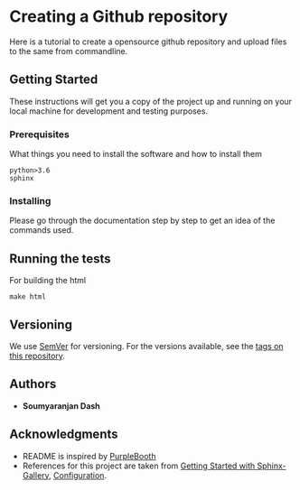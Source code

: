 # Creating a Github repository

Here is a tutorial to create a opensource github repository and upload files to the same from commandline.


## Getting Started

These instructions will get you a copy of the project up and running on your local machine for development and testing purposes.

### Prerequisites

What things you need to install the software and how to install them

```
python>3.6
sphinx
```

### Installing

Please go through the documentation step by step to get an idea of the commands used.

## Running the tests

For building the html

```
make html
```

## Versioning

We use [SemVer](http://semver.org/) for versioning. For the versions available, see the [tags on this repository](https://github.com/your/project/tags). 

## Authors

* **Soumyaranjan Dash**

## Acknowledgments

* README is inspired by [PurpleBooth](https://gist.github.com/PurpleBooth)
* References for this project are taken from [Getting Started with Sphinx-Gallery](https://sphinx-gallery.readthedocs.io/en/latest/getting_started.html), [Configuration](https://sphinx-rtd-theme.readthedocs.io/en/latest/configuring.html).

